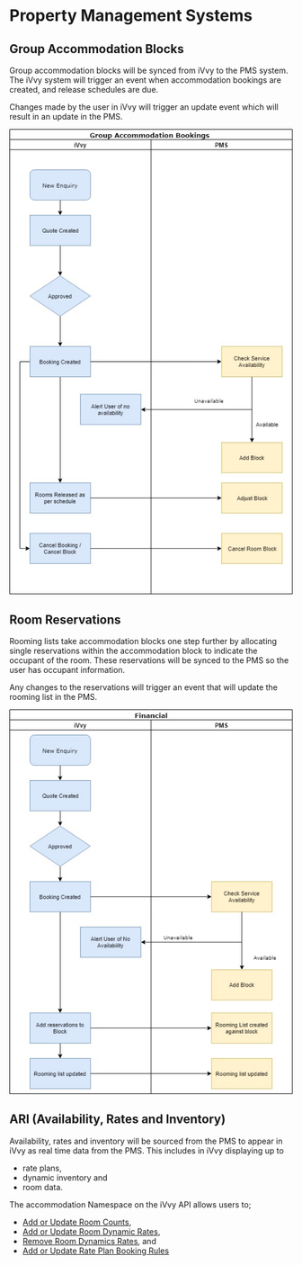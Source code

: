 # Property Management Systems



## Group Accommodation Blocks

Group accommodation blocks will be synced from iVvy to the PMS system. The iVvy system will trigger an event when accommodation bookings are created, and release schedules are due.

Changes made by the user in iVvy will trigger an update event which will result in an update in the PMS.

![](../../.gitbook/assets/group-accommodation-v2-3.jpg)

## Room Reservations

Rooming lists take accommodation blocks one step further by allocating single reservations within the accommodation block to indicate the occupant of the room. These reservations will be synced to the PMS so the user has occupant information.

Any changes to the reservations will trigger an event that will update the rooming list in the PMS.

![](../../.gitbook/assets/room-reservations-v2-4.jpg)

## ARI \(Availability, Rates and Inventory\)

Availability, rates and inventory will be sourced from the PMS to appear in iVvy as real time data from the PMS. This includes in iVvy displaying up to

* rate plans, 
* dynamic inventory and 
* room data. 

The accommodation Namespace on the iVvy API allows users to;

* [Add or Update Room Counts](../../venues/accommodation/add-or-update-room-counts.md),  
* [Add or Update Room Dynamic Rates](../../venues/accommodation/add-or-update-room-dynamic-rates.md), 
* [Remove Room Dynamics Rates](../../venues/accommodation/remove-room-dynamic-rates.md), and
* [Add or Update Rate Plan Booking Rules](property-management-systems.md) 

